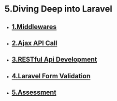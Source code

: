 # 5.Diving Deep into Laravel

- ## [1.Middlewares](./1.Middlewares/)
- ## [2.Ajax API Call](./2.Ajax%20API%20Call/)
- ## [3.RESTful Api Development](./3.Restful%20Api%20Development/)
- ## [4.Laravel Form Validation](./4.Laravel%20Form%20Validation/)
- ## [5.Assessment](./5.Assessment/)
